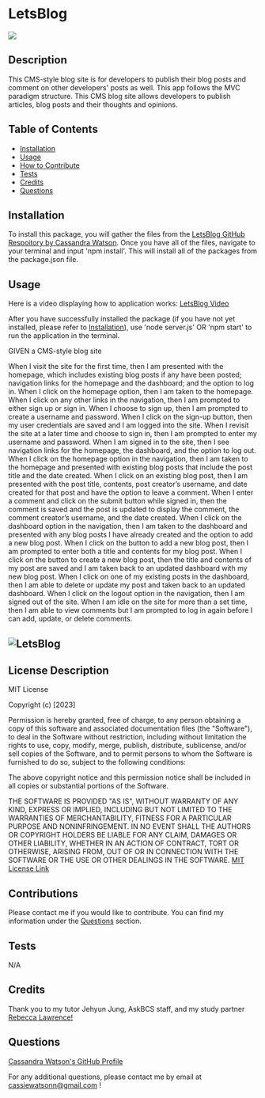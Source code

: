 # LetsBlog

![](https://img.shields.io/badge/license-MIT-blue)
  

## Description

This CMS-style blog site is for developers to publish their blog posts and comment on other developers' posts as well. This app follows the MVC paradigm structure. This CMS blog site allows developers to publish articles, blog posts and their thoughts and opinions. 


## Table of Contents 

- [Installation](#installation)
- [Usage](#usage)
- [How to Contribute](#contributions)
- [Tests](#tests)
- [Credits](#credits)
- [Questions](#questions)

## Installation 

To install this package, you will gather the files from the [LetsBlog GitHub Respoitory by Cassandra Watson](https://github.com/cassiewatsonn/LetsBlog). Once you have all of the files, navigate to your terminal and input 'npm install'. This will install all of the packages from the package.json file. 

## Usage 

Here is a video displaying how to application works: [LetsBlog Video](https://)

After you have successfully installed the package (if you have not yet installed, please refer to [Installation](#installation)), use 'node server.js' OR 'npm start' to run the application in the terminal. 

GIVEN a CMS-style blog site

When I visit the site for the first time, then I am presented with the homepage, which includes existing blog posts if any have been posted; navigation links for the homepage and the dashboard; and the option to log in. When I click on the homepage option, then I am taken to the homepage. When I click on any other links in the navigation, then I am prompted to either sign up or sign in. When I choose to sign up, then I am prompted to create a username and password. When I click on the sign-up button, then my user credentials are saved and I am logged into the site. When I revisit the site at a later time and choose to sign in, then I am prompted to enter my username and password. When I am signed in to the site, then I see navigation links for the homepage, the dashboard, and the option to log out. When I click on the homepage option in the navigation, then I am taken to the homepage and presented with existing blog posts that include the post title and the date created. When I click on an existing blog post, then I am presented with the post title, contents, post creator’s username, and date created for that post and have the option to leave a comment. When I enter a comment and click on the submit button while signed in, then the comment is saved and the post is updated to display the comment, the comment creator’s username, and the date created. When I click on the dashboard option in the navigation, then I am taken to the dashboard and presented with any blog posts I have already created and the option to add a new blog post. When I click on the button to add a new blog post, then I am prompted to enter both a title and contents for my blog post. When I click on the button to create a new blog post, then the title and contents of my post are saved and I am taken back to an updated dashboard with my new blog post. When I click on one of my existing posts in the dashboard, then I am able to delete or update my post and taken back to an updated dashboard. When I click on the logout option in the navigation, then I am signed out of the site. When I am idle on the site for more than a set time, then I am able to view comments but I am prompted to log in again before I can add, update, or delete comments.



## ![LetsBlog](./images/photo1.png)


## License Description


MIT License

Copyright (c) [2023]
    
Permission is hereby granted, free of charge, to any person obtaining a copy
of this software and associated documentation files (the "Software"), to deal
in the Software without restriction, including without limitation the rights
to use, copy, modify, merge, publish, distribute, sublicense, and/or sell
copies of the Software, and to permit persons to whom the Software is
furnished to do so, subject to the following conditions:
    
The above copyright notice and this permission notice shall be included in all
copies or substantial portions of the Software.
    
THE SOFTWARE IS PROVIDED "AS IS", WITHOUT WARRANTY OF ANY KIND, EXPRESS OR
IMPLIED, INCLUDING BUT NOT LIMITED TO THE WARRANTIES OF MERCHANTABILITY,
FITNESS FOR A PARTICULAR PURPOSE AND NONINFRINGEMENT. IN NO EVENT SHALL THE
AUTHORS OR COPYRIGHT HOLDERS BE LIABLE FOR ANY CLAIM, DAMAGES OR OTHER
LIABILITY, WHETHER IN AN ACTION OF CONTRACT, TORT OR OTHERWISE, ARISING FROM,
OUT OF OR IN CONNECTION WITH THE SOFTWARE OR THE USE OR OTHER DEALINGS IN THE
SOFTWARE.
[MIT License Link](https://choosealicense.com/licenses/mit)

## Contributions

Please contact me if you would like to contribute. You can find my information under the [Questions](#questions) section. 

## Tests 

N/A

## Credits 

Thank you to my tutor Jehyun Jung, AskBCS staff, and my study partner [Rebecca Lawrence!](https://github.com/rkml14)


## Questions 

[Cassandra Watson's GitHub Profile](https://github.com/cassiewatsonn)

For any additional questions, please contact me by email at cassiewatsonn@gmail.com !